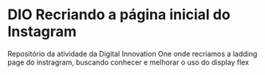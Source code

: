 # DIO Recriando a página inicial do Instagram

Repositório da atividade da Digital Innovation One onde recriamos a ladding page do instragram, buscando conhecer e melhorar o uso do display flex
